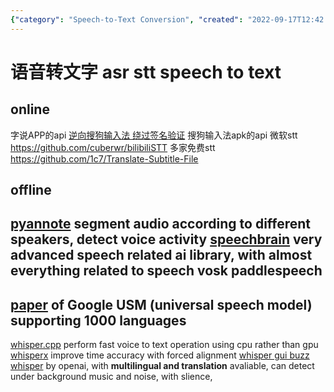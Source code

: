 ```yaml
---
{"category": "Speech-to-Text Conversion", "created": "2022-09-17T12:42:12.000Z", "date": "2022-09-17 12:42:12", "description": "This article explores the different methods and tools available for speech-to-text conversion, including online and offline options such as APIs, open-source libraries, and software implementations. These solutions support multiple languages and translation capabilities.", "modified": "2023-04-04T06:24:33.362Z", "tags": ["speech-to-text", "conversion methods", "online tools", "offline solutions", "APIs", "open-source libraries", "multiple languages"], "title": "语音转文字 stt speech to text"}
---
```

# 语音转文字 asr stt speech to text
## online
字说APP的api
[逆向搜狗输入法 绕过签名验证](https://www.cnblogs.com/lxh2cwl/p/14842527.html)
搜狗输入法apk的api
微软stt
https://github.com/cuberwr/bilibiliSTT
多家免费stt
https://github.com/1c7/Translate-Subtitle-File
## offline
[pyannote](https://huggingface.co/pyannote/segmentation) segment audio according to different speakers, detect voice activity
[speechbrain](https://speechbrain.github.io/) very advanced speech related ai library, with almost everything related to speech
vosk
paddlespeech
----
[paper](https://arxiv.org/pdf/2303.01037) of Google USM (universal speech model) supporting 1000 languages
----
[whisper.cpp](https://github.com/ggerganov/whisper.cpp) perform fast voice to text operation using cpu rather than gpu
[whisperx](https://github.com/m-bain/whisperX) improve time accuracy with forced alignment
[whisper gui buzz](https://github.com/chidiwilliams/buzz)
[whisper](https://github.com/openai/whisper) by openai, with **multilingual and translation** avaliable, can detect under background music and noise, with slience,
